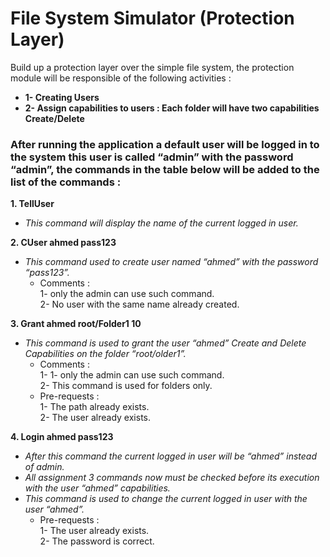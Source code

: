 # File System Simulator (Protection Layer)
Build up a protection layer over the simple file system, the protection module will be responsible of the following activities :
* **1- Creating Users**
* **2- Assign capabilities to users : Each folder will have two capabilities Create/Delete**

### After running the application a default user will be logged in to the system this user is called “admin” with the password “admin”, the commands in the table below will be added to the list of the commands : <br/>

**1. TellUser** <br/>
 * *This command will display the name of the current logged in user.* 


**2. CUser ahmed pass123** <br/>
 * *This command used to create user named “ahmed” with the password “pass123”.* 
   * Comments : <br />
      1- only the admin can use such command. <br/>
      2- No user with the same name already created. </br>
      
**3. Grant ahmed root/Folder1 10** <br/>
 * *This command is used to grant the user “ahmed” Create and Delete Capabilities on the folder “root/older1”.* 
   * Comments : <br />
      1- 1- only the admin can use such command. <br/>
      2- This command is used for folders only. </br>
    * Pre-requests : <br/>
      1- The path already exists. <br/>
      2- The user already exists. <br/>
      
**4. Login ahmed pass123** <br/>
 * *After this command the current logged in user will be “ahmed” instead of admin.* <br/> 
 * *All assignment 3 commands now must be checked before its execution with the user “ahmed” capabilities.* <br/> 
 * *This command is used to change the current logged in user with the user “ahmed”.*
    * Pre-requests : <br/>
      1- The user already exists. <br/>
      2- The password is correct. <br/>
      

